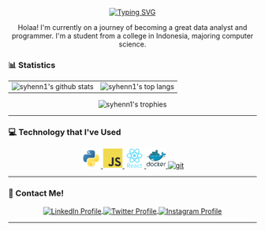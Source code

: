 <p align="center">
  <a href="https://github.com/syhenn1">
    <img src="https://readme-typing-svg.herokuapp.com?font=Fira+Code&size=25&pause=1000&color=31F7A4&center=true&vCenter=true&width=435&lines=Hi+there%2C+I'm+Syhenn!+👋;Welcome+to+my+GitHub+Profile.;I'm+a+passionate+developer." alt="Typing SVG" />
  </a>
</p>

<p align="center">
Holaa! I'm currently on a journey of becoming a great data analyst and programmer. I'm a student from a college in Indonesia, majoring computer science.
</p>


### 📊 Statistics

<table align="center">
  <tr>
    <td align="center">
      <img src="https://github-readme-stats.vercel.app/api?username=syhenn1&show_icons=true&theme=tokyonight&hide_border=true&count_private=true&include_all_commits=true" alt="syhenn1's github stats" />
    </td>
    <td align="center">
      <img src="https://github-readme-stats.vercel.app/api/top-langs/?username=syhenn1&layout=compact&theme=tokyonight&hide_border=true" alt="syhenn1's top langs" />
    </td>
  </tr>
</table>

<p align="center">
  <img src="https://github-profile-trophy.vercel.app/?username=syhenn1&theme=tokyonight&column=7&margin-w=15&margin-h=15" alt="syhenn1's trophies" />
</p>

---

### 💻 Technology that I've Used

<p align="center">
  <a href="https://www.python.org" target="_blank" rel="noreferrer"> <img src="https://raw.githubusercontent.com/devicons/devicon/master/icons/python/python-original.svg" alt="python" width="40" height="40"/> </a>
  <a href="https://developer.mozilla.org/en-US/docs/Web/JavaScript" target="_blank" rel="noreferrer"> <img src="https://raw.githubusercontent.com/devicons/devicon/master/icons/javascript/javascript-original.svg" alt="javascript" width="40" height="40"/> </a>
  <a href="https://reactjs.org/" target="_blank" rel="noreferrer"> <img src="https://raw.githubusercontent.com/devicons/devicon/master/icons/react/react-original-wordmark.svg" alt="react" width="40" height="40"/> </a>
  <a href="https://www.docker.com/" target="_blank" rel="noreferrer"> <img src="https://raw.githubusercontent.com/devicons/devicon/master/icons/docker/docker-original-wordmark.svg" alt="docker" width="40" height="40"/> </a>
  <a href="https://git-scm.com/" target="_blank" rel="noreferrer"> <img src="https://www.vectorlogo.zone/logos/git-scm/git-scm-icon.svg" alt="git" width="40" height="40"/> </a>
  </p>

---

### 🔗 Contact Me!

<p align="center">
  <a href="https://linkedin.com/in/[USERNAME_LINKEDIN_ANDA]" target="blank">
    <img align="center" src="https://raw.githubusercontent.com/rahuldkjain/github-profile-readme-generator/master/src/images/icons/Social/linked-in-alt.svg" alt="LinkedIn Profile" height="30" width="40" />
  </a>
  <a href="https://twitter.com/[USERNAME_TWITTER_ANDA]" target="blank">
    <img align="center" src="https://raw.githubusercontent.com/rahuldkjain/github-profile-readme-generator/master/src/images/icons/Social/twitter.svg" alt="Twitter Profile" height="30" width="40" />
  </a>
  <a href="https://instagram.com/[USERNAME_INSTAGRAM_ANDA]" target="blank">
    <img align="center" src="https://raw.githubusercontent.com/rahuldkjain/github-profile-readme-generator/master/src/images/icons/Social/instagram.svg" alt="Instagram Profile" height="30" width="40" />
  </a>
</p>

---

